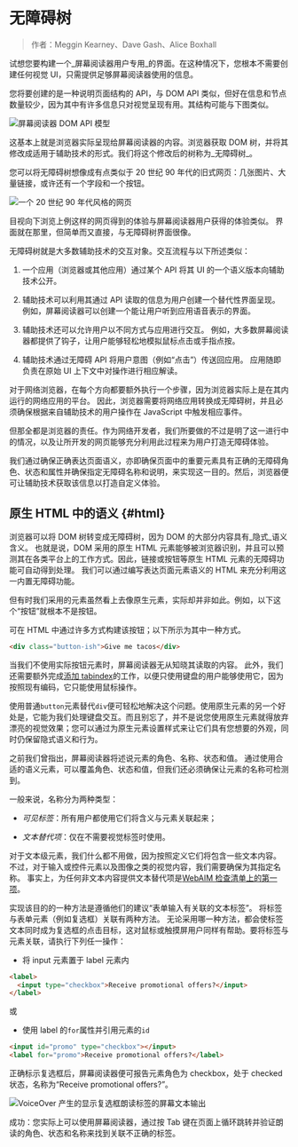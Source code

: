 # 无障碍树

> 作者：Meggin Kearney、Dave Gash、Alice Boxhall

试想您要构建一个_屏幕阅读器用户专用_的界面。在这种情况下，您根本不需要创建任何视觉 UI，只需提供足够屏幕阅读器使用的信息。

您将要创建的是一种说明页面结构的 API，与 DOM API 类似，但好在信息和节点数量较少，因为其中有许多信息只对视觉呈现有用。其结构可能与下图类似。

![](https://developers.google.com/web/fundamentals/accessibility/semantics-builtin/imgs/treestructure.jpg "屏幕阅读器 DOM API 模型")

这基本上就是浏览器实际呈现给屏幕阅读器的内容。浏览器获取 DOM 树，并将其修改成适用于辅助技术的形式。我们将这个修改后的树称为_无障碍树_。

您可以将无障碍树想像成有点类似于 20 世纪 90 年代的旧式网页：几张图片、大量链接，或许还有一个字段和一个按钮。

![](https://developers.google.com/web/fundamentals/accessibility/semantics-builtin/imgs/google1998.png "一个 20 世纪 90 年代风格的网页")

目视向下浏览上例这样的网页得到的体验与屏幕阅读器用户获得的体验类似。 界面就在那里，但简单而又直接，与无障碍树界面很像。

无障碍树就是大多数辅助技术的交互对象。交互流程与以下所述类似：

1. 一个应用（浏览器或其他应用）通过某个 API 将其 UI 的一个语义版本向辅助技术公开。

2. 辅助技术可以利用其通过 API 读取的信息为用户创建一个替代性界面呈现。 例如，屏幕阅读器可以创建一个能让用户听到应用语音表示的界面。

3. 辅助技术还可以允许用户以不同方式与应用进行交互。 例如，大多数屏幕阅读器都提供了钩子，让用户能够轻松地模拟鼠标点击或手指点按。

4. 辅助技术通过无障碍 API 将用户意图（例如“点击”）传送回应用。 应用随即负责在原始 UI 上下文中对操作进行相应解读。

对于网络浏览器，在每个方向都要额外执行一个步骤，因为浏览器实际上是在其内运行的网络应用的平台。 因此，浏览器需要将网络应用转换成无障碍树，并且必须确保根据来自辅助技术的用户操作在 JavaScript 中触发相应事件。

但那全都是浏览器的责任。作为网络开发者，我们所要做的不过是明了这一进行中的情况，以及让所开发的网页能够充分利用此过程来为用户打造无障碍体验。

我们通过确保正确表达页面语义，亦即确保页面中的重要元素具有正确的无障碍角色、状态和属性并确保指定无障碍名称和说明，来实现这一目的。然后，浏览器便可让辅助技术获取该信息以打造自定义体验。

## 原生 HTML 中的语义 {#html}

浏览器可以将 DOM 树转变成无障碍树，因为 DOM 的大部分内容具有_隐式_语义含义。 也就是说，DOM 采用的原生 HTML 元素能够被浏览器识别，并且可以预测其在各类平台上的工作方式。因此，链接或按钮等原生 HTML 元素的无障碍功能可自动得到处理。 我们可以通过编写表达页面元素语义的 HTML 来充分利用这一内置无障碍功能。

但有时我们采用的元素虽然看上去像原生元素，实际却并非如此。例如，以下这个“按钮”就根本不是按钮。

可在 HTML 中通过许多方式构建该按钮；以下所示为其中一种方式。

```html
<div class="button-ish">Give me tacos</div>
```

当我们不使用实际按钮元素时，屏幕阅读器无从知晓其读取的内容。 此外，我们还需要额外完成[添加 tabindex](https://developers.google.com/web/fundamentals/accessibility/focus/using-tabindex)的工作，以便只使用键盘的用户能够使用它，因为按照现有编码，它只能使用鼠标操作。

使用普通`button`元素替代`div`便可轻松地解决这个问题。使用原生元素的另一个好处是，它能为我们处理键盘交互。而且别忘了，并不是说您使用原生元素就得放弃漂亮的视觉效果；您可以通过为原生元素设置样式来让它们具有您想要的外观，同时仍保留隐式语义和行为。

之前我们曾指出，屏幕阅读器将述说元素的角色、名称、状态和值。 通过使用合适的语义元素，可以覆盖角色、状态和值，但我们还必须确保让元素的名称可检测到。

一般来说，名称分为两种类型：

* _可见标签_：所有用户都使用它们将含义与元素关联起来；

* _文本替代项_：仅在不需要视觉标签时使用。

对于文本级元素，我们什么都不用做，因为按照定义它们将包含一些文本内容。 不过，对于输入或控件元素以及图像之类的视觉内容，我们需要确保为其指定名称。 事实上，为任何非文本内容提供文本替代项是[WebAIM 检查清单上的第一项](http://webaim.org/standards/wcag/checklist#g1.1)。

实现该目的的一种方法是遵循他们的建议“表单输入有关联的文本标签”。 将标签与表单元素（例如复选框）关联有两种方法。 无论采用哪一种方法，都会使标签文本同时成为复选框的点击目标，这对鼠标或触摸屏用户同样有帮助。要将标签与元素关联，请执行下列任一操作：

* 将 input 元素置于 label 元素内

```html
<label>
  <input type="checkbox">Receive promotional offers?</input>
</label>
```

或

* 使用 label 的`for`属性并引用元素的`id`

```html
<input id="promo" type="checkbox"></input>
<label for="promo">Receive promotional offers?</label>
```

正确标示复选框后，屏幕阅读器便可报告元素角色为 checkbox，处于 checked 状态，名称为“Receive promotional offers?”。

![](https://developers.google.com/web/fundamentals/accessibility/semantics-builtin/imgs/promo-offers.png "VoiceOver 产生的显示复选框朗读标签的屏幕文本输出")

成功：您实际上可以使用屏幕阅读器，通过按 Tab 键在页面上循环跳转并验证朗读的角色、状态和名称来找到关联不正确的标签。

